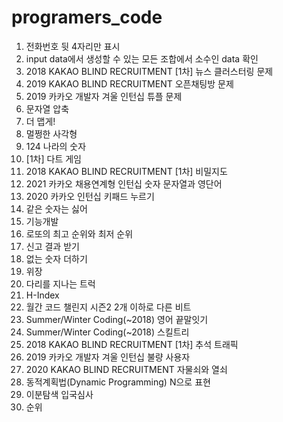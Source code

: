 # programers_code

1. 전화번호 뒷 4자리만 표시
2. input data에서 생성할 수 있는 모든 조합에서 소수인 data 확인
3. 2018 KAKAO BLIND RECRUITMENT [1차] 뉴스 클러스터링 문제
4. 2019 KAKAO BLIND RECRUITMENT 오픈채팅방 문제
5. 2019 카카오 개발자 겨울 인턴십 튜플 문제
6. 문자열 압축
7. 더 맵게!
8. 멀쩡한 사각형
9. 124 나라의 숫자
10. [1차] 다트 게임
11. 2018 KAKAO BLIND RECRUITMENT [1차] 비밀지도
12. 2021 카카오 채용연계형 인턴십 숫자 문자열과 영단어
13. 2020 카카오 인턴십 키패드 누르기
14. 같은 숫자는 싫어
15. 기능개발
16. 로또의 최고 순위와 최저 순위
17. 신고 결과 받기
18. 없는 숫자 더하기
19. 위장 
20. 다리를 지나는 트럭
21. H-Index
22. 월간 코드 챌린지 시즌2 2개 이하로 다른 비트
23. Summer/Winter Coding(~2018) 영어 끝말잇기
24. Summer/Winter Coding(~2018) 스킬트리
25. 2018 KAKAO BLIND RECRUITMENT [1차] 추석 트래픽
26. 2019 카카오 개발자 겨울 인턴십 불량 사용자
27. 2020 KAKAO BLIND RECRUITMENT 자물쇠와 열쇠
28. 동적계획법(Dynamic Programming) N으로 표현
29. 이분탐색 입국심사
30. 순위

